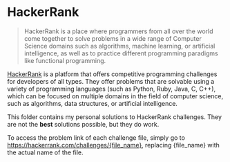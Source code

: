 # HackerRank

> HackerRank is a place where programmers from all over the world come together to solve problems in a wide range of Computer Science domains such as algorithms, machine learning, or artificial intelligence, as well as to practice different programming paradigms like functional programming.

[HackerRank](https://www.hackerrank.com) is a platform that offers competitive programming challenges for developers of all types. They offer problems that are solvable using a variety of programming languages (such as Python, Ruby, Java, C, C++), which can be focused on multiple domains in the field of computer science, such as algorithms, data structures, or artificial intelligence.

This folder contains my personal solutions to HackerRank challenges. They are not the **best** solutions possible, but they do work.

To access the problem link of each challenge file, simply go to https://hackerrank.com/challenges/{file_name}, replacing {file_name} with the actual name of the file.